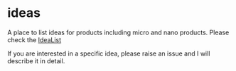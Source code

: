 # ideas

A place to list ideas for products including micro and nano products. Please check the [IdeaList](https://github.com/doraithodla/ideas/wiki)

If you are interested in a specific idea, please raise an issue and I will describe it in detail. 

